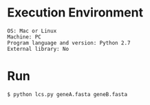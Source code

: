 # Execution Environment
```
OS: Mac or Linux
Machine: PC
Program language and version: Python 2.7
External library: No
```

# Run
```
$ python lcs.py geneA.fasta geneB.fasta
```
